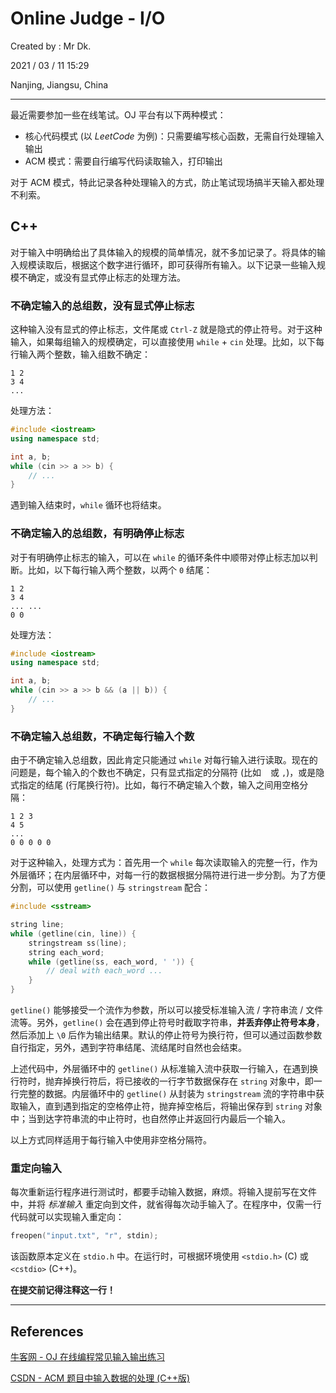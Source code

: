 # Online Judge - I/O

Created by : Mr Dk.

2021 / 03 / 11 15:29

Nanjing, Jiangsu, China

---

最近需要参加一些在线笔试。OJ 平台有以下两种模式：

- 核心代码模式 (以 _LeetCode_ 为例)：只需要编写核心函数，无需自行处理输入输出
- ACM 模式：需要自行编写代码读取输入，打印输出

对于 ACM 模式，特此记录各种处理输入的方式，防止笔试现场搞半天输入都处理不利索。

## C++

对于输入中明确给出了具体输入的规模的简单情况，就不多加记录了。将具体的输入规模读取后，根据这个数字进行循环，即可获得所有输入。以下记录一些输入规模不确定，或没有显式停止标志的处理方法。

### 不确定输入的总组数，没有显式停止标志

这种输入没有显式的停止标志，文件尾或 `Ctrl-Z` 就是隐式的停止符号。对于这种输入，如果每组输入的规模确定，可以直接使用 `while` + `cin` 处理。比如，以下每行输入两个整数，输入组数不确定：

```
1 2
3 4
...
```

处理方法：

```cpp
#include <iostream>
using namespace std;

int a, b;
while (cin >> a >> b) {
    // ...
}
```

遇到输入结束时，`while` 循环也将结束。

### 不确定输入的总组数，有明确停止标志

对于有明确停止标志的输入，可以在 `while` 的循环条件中顺带对停止标志加以判断。比如，以下每行输入两个整数，以两个 `0` 结尾：

```
1 2
3 4
... ...
0 0
```

处理方法：

```cpp
#include <iostream>
using namespace std;

int a, b;
while (cin >> a >> b && (a || b)) {
    // ...
}
```

### 不确定输入总组数，不确定每行输入个数

由于不确定输入总组数，因此肯定只能通过 `while` 对每行输入进行读取。现在的问题是，每个输入的个数也不确定，只有显式指定的分隔符 (比如 ` ` 或 `,`)，或是隐式指定的结尾 (行尾换行符)。比如，每行不确定输入个数，输入之间用空格分隔：

```
1 2 3
4 5
...
0 0 0 0 0
```

对于这种输入，处理方式为：首先用一个 `while` 每次读取输入的完整一行，作为外层循环；在内层循环中，对每一行的数据根据分隔符进行进一步分割。为了方便分割，可以使用 `getline()` 与 `stringstream` 配合：

```cpp
#include <sstream>

string line;
while (getline(cin, line)) {
    stringstream ss(line);
    string each_word;
    while (getline(ss, each_word, ' ')) {
        // deal with each_word ...
    }
}
```

`getline()` 能够接受一个流作为参数，所以可以接受标准输入流 / 字符串流 / 文件流等。另外，`getline()` 会在遇到停止符号时截取字符串，**并丢弃停止符号本身**，然后添加上 `\0` 后作为输出结果。默认的停止符号为换行符，但可以通过函数参数自行指定，另外，遇到字符串结尾、流结尾时自然也会结束。

上述代码中，外层循环中的 `getline()` 从标准输入流中获取一行输入，在遇到换行符时，抛弃掉换行符后，将已接收的一行字节数据保存在 `string` 对象中，即一行完整的数据。内层循环中的 `getline()` 从封装为 `stringstream` 流的字符串中获取输入，直到遇到指定的空格停止符，抛弃掉空格后，将输出保存到 `string` 对象中；当到达字符串流的中止符时，也自然停止并返回行内最后一个输入。

以上方式同样适用于每行输入中使用非空格分隔符。

### 重定向输入

每次重新运行程序进行测试时，都要手动输入数据，麻烦。将输入提前写在文件中，并将 _标准输入_ 重定向到文件，就省得每次动手输入了。在程序中，仅需一行代码就可以实现输入重定向：

```cpp
freopen("input.txt", "r", stdin);
```

该函数原本定义在 `stdio.h` 中。在运行时，可根据环境使用 `<stdio.h>` (C) 或 `<cstdio>` (C++)。

**在提交前记得注释这一行！**

---

## References

[牛客网 - OJ 在线编程常见输入输出练习](https://www.nowcoder.com/test/27976983/summary)

[CSDN - ACM 题目中输入数据的处理 (C++版)](https://blog.csdn.net/sxhelijian/article/details/8978850)
